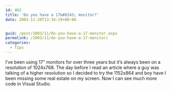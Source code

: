 ```yaml
---
id: 462
title: 'Do you have a 17&#8243; monitor?'
date: 2003-11-28T13:34:19+00:00


guid: /post/2003/11/Do-you-have-a-17-monitor.aspx
permalink: /2003/11/do-you-have-a-17-monitor/
categories:
  - Tips
---
```

<body xmlns="http://www.w3.org/1999/xhtml">
    <div class="Section1">
        <p>
            I&rsquo;ve been using 17&rdquo; monitors for over three years but it&rsquo;s always
            been on a resolution of 1024x768. The day before I read an article where a guy was
            talking of a higher resolution so I decided to try the 1152x864 and boy have I been
            missing some real estate on my screen. Now I can see much more code in Visual Studio.
        </p>
    </div>
</body>
